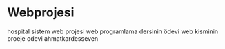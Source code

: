 # Webprojesi
hospital sistem web projesi web programlama dersinin ödevi
web kisminin proeje odevi ahmatkardesseven

